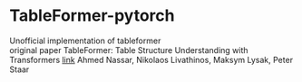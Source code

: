 # TableFormer-pytorch
Unofficial implementation of tableformer  
original paper 
TableFormer: Table Structure Understanding with Transformers [link](https://arxiv.org/abs/2203.01017)
Ahmed Nassar, Nikolaos Livathinos, Maksym Lysak, Peter Staar
